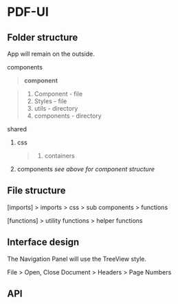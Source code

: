 # PDF-UI

## Folder structure

App will remain on the outside.

components

> **component**

> 1.  Component - file
> 2.  Styles - file
> 3.  utils - directory
> 4.  components - directory

shared

1. css

   > 1. containers

2. components _see above for component structure_

## File structure

[imports] > imports > css > sub components > functions

[functions] > utility functions > helper functions

## Interface design

The Navigation Panel will use the TreeView style.

File > Open, Close
Document > Headers > Page Numbers

## API
